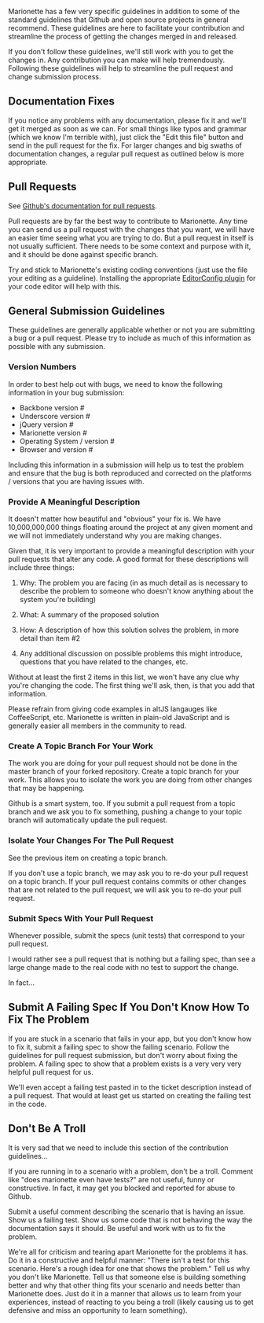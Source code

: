 Marionette has a few very specific guidelines in addition 
to some of the standard guidelines that Github and open 
source projects in general recommend. These guidelines 
are here to facilitate your contribution and streamline 
the process of getting the changes merged in and released.

If you don't follow these guidelines, we'll still work 
with you to get the changes in. Any contribution you can 
make will help tremendously. Following these guidelines 
will help to streamline the pull request and change 
submission process.

## Documentation Fixes

If you notice any problems with any documentation, please 
fix it and we'll get it merged as soon as we can. For 
small things like typos and grammar (which we know I'm 
terrible with), just click the "Edit this file" button 
and send in the pull request for the fix. For larger 
changes and big swaths of documentation changes, a regular 
pull request as outlined below is more appropriate.

## Pull Requests

See [Github's documentation for pull requests](https://help.github.com/articles/using-pull-requests).

Pull requests are by far the best way to contribute to 
Marionette. Any time you can send us a pull request with 
the changes that you want, we will have an easier time 
seeing what you are trying to do. But a pull request in 
itself is not usually sufficient. There needs to be some 
context and purpose with it, and it should be done 
against specific branch.

Try and stick to Marionette's existing coding conventions
(just use the file your editing as a guideline).
Installing the appropriate [EditorConfig plugin](http://editorconfig.org/#download)
for your code editor will help with this.

## General Submission Guidelines

These guidelines are generally applicable whether or not 
you are submitting a bug or a pull request. Please try to
include as much of this information as possible with any
submission.

### Version Numbers

In order to best help out with bugs, we need to know the
following information in your bug submission:

* Backbone version #
* Underscore version #
* jQuery version #
* Marionette version #
* Operating System / version #
* Browser and version #

Including this information in a submission will help
us to test the problem and ensure that the bug is
both reproduced and corrected on the platforms / versions
that you are having issues with.

### Provide A Meaningful Description

It doesn't matter how beautiful and "obvious" your fix is. 
We have 10,000,000,000 things floating around the project
at any given moment and we will not immediately understand 
why you are making changes.

Given that, it is very important to provide a meaningful 
description with your pull requests that alter any code. 
A good format for these descriptions will include three things:

1. Why: The problem you are facing (in as much detail as is 
necessary to describe the problem to someone who doesn't 
know anything about the system you're building)

2. What: A summary of the proposed solution

3. How: A description of how this solution solves the problem, 
in more detail than item #2

4. Any additional discussion on possible problems this might 
introduce, questions that you have related to the changes, etc.

Without at least the first 2 items in this list, we won't 
have any clue why you're changing the code. The first thing 
we'll ask, then, is that you add that information.

Please refrain from giving code examples in altJS langauges like
CoffeeScript, etc. Marionette is written in plain-old JavaScript
and is generally easier all members in the community to read.

### Create A Topic Branch For Your Work

The work you are doing for your pull request should not be 
done in the master branch of your forked repository. Create 
a topic branch for your work. This allows you to isolate 
the work you are doing from other changes that may be happening.

Github is a smart system, too. If you submit a pull request 
from a topic branch and we ask you to fix something, pushing 
a change to your topic branch will automatically update the 
pull request. 

### Isolate Your Changes For The Pull Request

See the previous item on creating a topic branch.

If you don't use a topic branch, we may ask you to re-do your 
pull request on a topic branch. If your pull request contains 
commits or other changes that are not related to the pull 
request, we will ask you to re-do your pull request.

### Submit Specs With Your Pull Request

Whenever possible, submit the specs (unit tests) that 
correspond to your pull request. 

I would rather see a pull request that is nothing but a 
failing spec, than see a large change made to the real 
code with no test to support the change.

In fact...

## Submit A Failing Spec If You Don't Know How To Fix The Problem

If you are stuck in a scenario that fails in your app, 
but you don't know how to fix it, submit a failing spec 
to show the failing scenario. Follow the guidelines for 
pull request submission, but don't worry about fixing the 
problem. A failing spec to show that a problem exists is 
a very very very helpful pull request for us.

We'll even accept a failing test pasted in to the ticket 
description instead of a pull request. That would at 
least get us started on creating the failing test in the code.

## Don't Be A Troll

It is very sad that we need to include this section of 
the contribution guidelines...

If you are running in to a scenario with a problem, don't 
be a troll. Comment like "does marionette even have tests?" 
are not useful, funny or constructive. In fact, it may get 
you blocked and reported for abuse to Github. 

Submit a useful comment describing the scenario that is 
having an issue. Show us a failing test. Show us some 
code that is not behaving the way the documentation says 
it should. Be useful and work with us to fix the problem.

We're all for criticism and tearing apart Marionette for 
the problems it has. Do it in a constructive and helpful 
manner: "There isn't a test for this scenario. Here's a 
rough idea for one that shows the problem." Tell us why 
you don't like Marionette. Tell us that someone else is 
building something better and why that other thing fits 
your scenario and needs better than Marionette does. Just 
do it in a manner that allows us to learn from your 
experiences, instead of reacting to you being a troll 
(likely causing us to get defensive and miss an opportunity 
to learn something).
